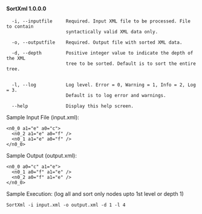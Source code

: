 
#### SortXml 1.0.0.0 ####

```
  -i, --inputfile     Required. Input XML file to be processed. File to contain
                      syntactically valid XML data only.

  -o, --outputfile    Required. Output file with sorted XML data.

  -d, --depth         Positive integer value to indicate the depth of the XML
                      tree to be sorted. Default is to sort the entire tree.


  -l, --log           Log level. Error = 0, Warning = 1, Info = 2, Log = 3.
                      Default is to log error and warnings.

  --help              Display this help screen.
```

Sample Input File (input.xml): 
```
<n0_0 a1="e" a0="c">
  <n0_2 a1="e" a0="f" />
  <n0_1 a1="e" a0="f" />
</n0_0>
```


Sample Output (output.xml):
```
<n0_0 a0="c" a1="e">
  <n0_1 a0="f" a1="e" />
  <n0_2 a0="f" a1="e" />
</n0_0>
```

Sample Execution: (log all and sort only nodes upto 1st level or depth 1)
```
SortXml -i input.xml -o output.xml -d 1 -l 4
```
